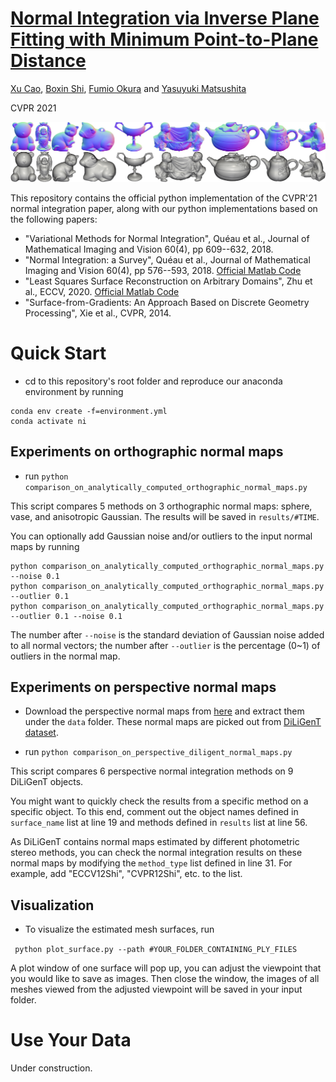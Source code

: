 # [Normal Integration via Inverse Plane Fitting with Minimum Point-to-Plane Distance](https://openaccess.thecvf.com/content/CVPR2021/html/Cao_Normal_Integration_via_Inverse_Plane_Fitting_With_Minimum_Point-to-Plane_Distance_CVPR_2021_paper.html)

[Xu Cao](https://hoshino042.github.io/homepage/), [Boxin Shi](http://alumni.media.mit.edu/~shiboxin/), [Fumio Okura](http://alumni.media.mit.edu/~shiboxin/) and [Yasuyuki Matsushita](http://www-infobiz.ist.osaka-u.ac.jp/en/member/matsushita/)

CVPR 2021

![](teaser.png)

This repository contains the official python implementation of the CVPR'21 normal integration paper, along with our python implementations based on the following papers:
- "Variational Methods for Normal Integration", Quéau et al., Journal of Mathematical Imaging and Vision 60(4), pp 609--632, 2018. 
- "Normal Integration: a Survey", Quéau et al., Journal of Mathematical Imaging and Vision 60(4), pp 576--593, 2018. [Official Matlab Code](https://github.com/yqueau/normal_integration)
- "Least Squares Surface Reconstruction on Arbitrary Domains", Zhu et al., ECCV, 2020. [Official Matlab Code](https://github.com/waps101/LSQSurfaceReconstruction)
- "Surface-from-Gradients: An Approach Based on Discrete Geometry Processing", Xie et al., CVPR, 2014.
# Quick Start 
 - cd to this repository's root folder and reproduce our anaconda environment by running
 
 ```
 conda env create -f=environment.yml 
 conda activate ni
 ```
 
 ## Experiments on orthographic normal maps
 - run ```python comparison_on_analytically_computed_orthographic_normal_maps.py```
 
 This script compares 5 methods on 3 orthographic normal maps: sphere, vase, and anisotropic Gaussian.
 The results will be saved in `results/#TIME`.
 
 You can optionally add Gaussian noise and/or outliers to the input normal maps by running

  ```
  python comparison_on_analytically_computed_orthographic_normal_maps.py --noise 0.1
  python comparison_on_analytically_computed_orthographic_normal_maps.py --outlier 0.1
  python comparison_on_analytically_computed_orthographic_normal_maps.py --outlier 0.1 --noise 0.1
  ```
  The number after `--noise` is the standard deviation of Gaussian noise added to all normal vectors; the number after `--outlier` is the percentage (0~1) of outliers in the normal map.

## Experiments on perspective normal maps
- Download the perspective normal maps from [here](https://drive.google.com/file/d/1PZCNq3y5S5NcJhDgJcTw4vIAYggywjTd/view?usp=sharing) and extract them under the `data` folder. 
These normal maps are picked out from [DiLiGenT dataset](https://sites.google.com/site/photometricstereodata/single?authuser=0).

- run ```python comparison_on_perspective_diligent_normal_maps.py```

This script compares 6 perspective normal integration methods on 9 DiLiGenT objects. 

You might want to quickly check the results from a specific method on a specific object.
To this end, comment out the object names defined in `surface_name` list at line 19 and methods defined in `results` list at line 56.

As DiLiGenT contains normal maps estimated by different photometric stereo methods, 
you can check the normal integration results on these normal maps by modifying the `method_type` list defined in line 31.
For example, add "ECCV12Shi", "CVPR12Shi", etc. to the list.


## Visualization

- To visualize the estimated mesh surfaces, run

``` python plot_surface.py --path #YOUR_FOLDER_CONTAINING_PLY_FILES```

A plot window of one surface will pop up, you can adjust the viewpoint that you would like to save as images.
Then close the window, the images of all meshes viewed from the adjusted viewpoint will be saved in your input folder. 

# Use Your Data

Under construction.
